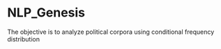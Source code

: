 # NLP_Genesis
The objective is to analyze political corpora using conditional frequency distribution  
